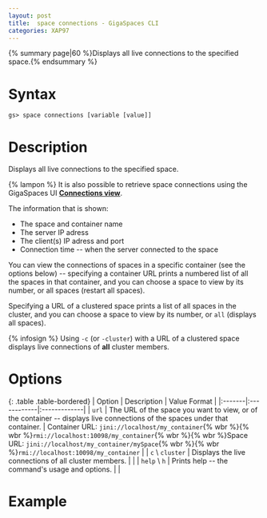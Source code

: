 ```yaml
---
layout: post
title:  space connections - GigaSpaces CLI
categories: XAP97
---
```


{% summary page|60 %}Displays all live connections to the specified space.{% endsummary %}

# Syntax

    gs> space connections [variable [value]]

# Description

Displays all live connections to the specified space.

{% lampon %} It is also possible to retrieve space connections using the GigaSpaces UI **[Connections view](./connections-view---gigaspaces-browser.html)**.

The information that is shown:

- The space and container name
- The server IP adress
- The client(s) IP adress and port
- Connection time -- when the server connected to the space

You can view the connections of spaces in a specific container (see the options below) -- specifying a container URL prints a numbered list of all the spaces in that container, and you can choose a space to view by its number, or all spaces (restart all spaces).

Specifying a URL of a clustered space prints a list of all spaces in the cluster, and you can choose a space to view by its number, or `all` (displays all spaces).

{% infosign %} Using `-c` (or `-cluster`) with a URL of a clustered space displays live connections of **all** cluster members.

# Options

{: .table .table-bordered}
| Option | Description | Value Format |
|:-------|:------------|:-------------|
| `url` | The URL of the space you want to view, or of the container -- displays live connections of the spaces under that container. | Container URL: `jini://localhost/my_container`{% wbr %}{% wbr %}`rmi://localhost:10098/my_container`{% wbr %}{% wbr %}Space URL: `jini://localhost/my_container/mySpace`{% wbr %}{% wbr %}`rmi://localhost:10098/my_container` |
| `c` \ `cluster` | Displays the live connections of all cluster members. | |
| `help` \ `h` | Prints help -- the command's usage and options. | |

# Example

